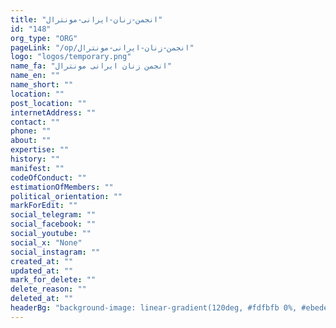 ```yaml
---
title: "انجمن-زنان-ایرانی-مونترال"
id: "148"
org_type: "ORG"
pageLink: "/op/انجمن-زنان-ایرانی-مونترال"
logo: "logos/temporary.png"
name_fa: "انجمن زنان ایرانی مونترال"
name_en: ""
name_short: ""
location: ""
post_location: ""
internetAddress: ""
contact: ""
phone: ""
about: ""
expertise: ""
history: ""
manifest: ""
codeOfConduct: ""
estimationOfMembers: ""
political_orientation: ""
markForEdit: ""
social_telegram: ""
social_facebook: ""
social_youtube: ""
social_x: "None"
social_instagram: ""
created_at: ""
updated_at: ""
mark_for_delete: ""
delete_reason: ""
deleted_at: ""
headerBg: "background-image: linear-gradient(120deg, #fdfbfb 0%, #ebedee 100%);"
---
```


